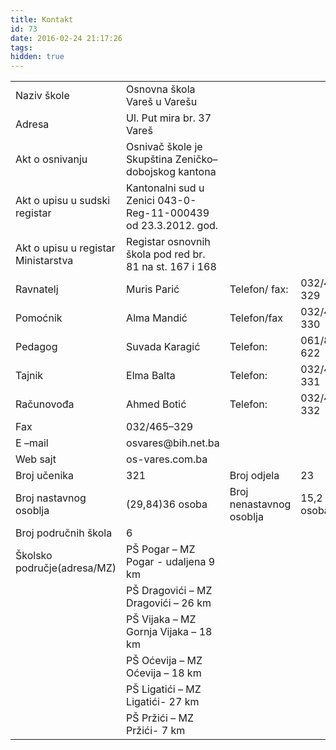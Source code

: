```yaml
---
title: Kontakt
id: 73
date: 2016-02-24 21:17:26
tags:
hidden: true
---
```


<table><tr><td>Naziv škole</td><td>Osnovna škola Vareš u Varešu</td><td></td><td></td></tr><tr><td>Adresa</td><td>Ul. Put mira br. 37 Vareš</td><td></td><td></td></tr><tr><td>Akt o osnivanju</td><td>Osnivač škole je Skupština Zeničko–dobojskog kantona</td><td></td><td></td></tr><tr><td>Akt o upisu u sudski registar</td><td>Kantonalni sud u Zenici 043-0-Reg-11-000439 od 23.3.2012. god.</td><td></td><td></td></tr><tr><td>Akt o upisu u registar Ministarstva</td><td>Registar osnovnih škola pod red br. 81 na st. 167 i 168</td><td></td><td></td></tr><tr><td>Ravnatelj</td><td>Muris Parić</td><td>Telefon/ fax:</td><td>032/465-329</td></tr><tr><td>Pomoćnik</td><td>Alma Mandić</td><td>Telefon/fax</td><td>032/465-330</td></tr><tr><td>Pedagog</td><td>Suvada Karagić</td><td>Telefon:</td><td>061/819-622</td></tr><tr><td>Tajnik</td><td>Elma Balta</td><td>Telefon:</td><td>032/465-331</td></tr><tr><td>Računovođa</td><td>Ahmed Botić</td><td>Telefon:</td><td>032/465-332</td></tr><tr><td>Fax</td><td>032/465–329</td><td></td><td></td></tr><tr><td>E –mail</td><td>osvares@bih.net.ba</td><td></td><td></td></tr><tr><td>Web sajt</td><td>os-vares.com.ba</td><td></td><td></td></tr><tr><td>Broj učenika</td><td>321</td><td>Broj odjela</td><td>23</td></tr><tr><td>Broj nastavnog osoblja</td><td>(29,84)36 osoba</td><td>Broj nenastavnog osoblja</td><td>15,2 ( 18 osoba)</td></tr><tr><td>Broj područnih škola</td><td>6</td><td></td><td></td></tr><tr><td>Školsko područje(adresa/MZ)</td><td>PŠ Pogar – MZ Pogar - udaljena 9 km</td><td></td><td></td></tr><tr><td></td><td>PŠ Dragovići – MZ Dragovići – 26 km</td><td></td><td></td></tr><tr><td></td><td>PŠ Vijaka – MZ Gornja Vijaka – 18 km</td><td></td><td></td></tr><tr><td></td><td>PŠ Oćevija – MZ Oćevija – 18 km</td><td></td><td></td></tr><tr><td></td><td>PŠ Ligatići – MZ Ligatići- 27 km</td><td></td><td></td></tr><tr><td></td><td>PŠ Pržići – MZ Pržići- 7 km</td><td></td><td></td></tr></table>